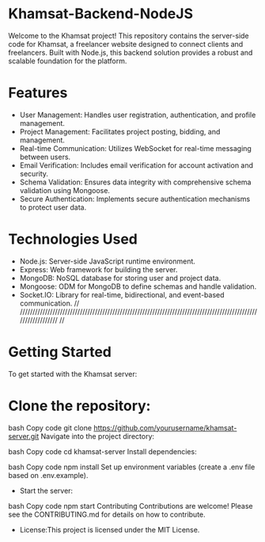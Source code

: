 # Khamsat-Backend-NodeJS
Welcome to the Khamsat project! This repository contains the server-side code for Khamsat, a freelancer website designed to connect clients and freelancers. Built with Node.js, this backend solution provides a robust and scalable foundation for the platform.

# Features
- User Management: Handles user registration, authentication, and profile management.
- Project Management: Facilitates project posting, bidding, and management.
- Real-time Communication: Utilizes WebSocket for real-time messaging between users.
- Email Verification: Includes email verification for account activation and security.
- Schema Validation: Ensures data integrity with comprehensive schema validation using Mongoose.
- Secure Authentication: Implements secure authentication mechanisms to protect user data.
# Technologies Used
- Node.js: Server-side JavaScript runtime environment.
- Express: Web framework for building the server.
- MongoDB: NoSQL database for storing user and project data.
- Mongoose: ODM for MongoDB to define schemas and handle validation.
- Socket.IO: Library for real-time, bidirectional, and event-based communication.
// ////////////////////////////////////////////////////////////////////////////////////////////////////////////// //
# Getting Started
To get started with the Khamsat server:

# Clone the repository:

bash
Copy code
git clone https://github.com/yourusername/khamsat-server.git
Navigate into the project directory:

bash
Copy code
cd khamsat-server
Install dependencies:

bash
Copy code
npm install
Set up environment variables (create a .env file based on .env.example).

- Start the server:

bash
Copy code
npm start
Contributing
Contributions are welcome! Please see the CONTRIBUTING.md for details on how to contribute.

- License:This project is licensed under the MIT License.

